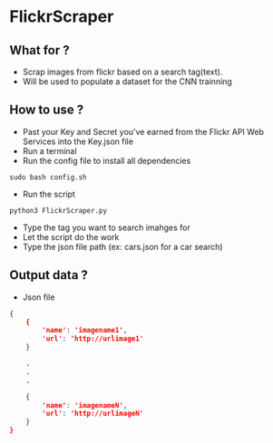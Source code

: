 # FlickrScraper

## What for ?
* Scrap images from flickr based on a search tag(text).
* Will be used to populate a dataset for the CNN trainning

## How to use ?
* Past your Key and Secret you've earned from the Flickr API Web Services into the Key.json file
* Run a terminal
* Run the config file to install all dependencies
```
sudo bash config.sh
```
* Run the script
```
python3 FlickrScraper.py
```
* Type the tag you want to search imahges for
* Let the script do the work
* Type the json file path (ex: cars.json for a car search)

## Output data ?
* Json file
```json
{
	{
		'name': 'imagename1',
		'url': 'http://urlimage1'
	}

	.
	.
	.

	{
		'name': 'imagenameN',
		'url': 'http://urlimageN'
	}
}
```